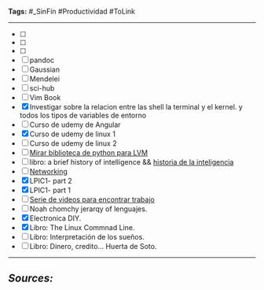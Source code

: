 **Tags:** #_SinFín 
#Productividad  #ToLink

---
- [ ] 
- [ ] 
- [ ] 
- [ ] pandoc
- [ ] Gaussian
- [ ] Mendelei
- [ ] sci-hub
- [ ] Vim Book
- [x]  Investigar sobre la relacion entre las shell la terminal y el kernel. y todos los tipos de variables de entorno
- [ ] Curso de udemy de Angular
- [x] Curso de udemy de linux 1
- [ ] Curso de udemy de linux 2
- [ ] [Mirar biblioteca de python para LVM](https://www.langchain.com/ )
- [ ] libro:  a brief history of intelligence && [historia de la inteligencia](https://youtu.be/5EcQ1IcEMFQ?si=7kcC3rdv_P8wPkbs)
- [ ] [Networking](https://www.youtube.com/watch?v=po8ZFG0Xc4Q)
- [x] LPIC1- part 2
- [x] LPIC1- part 1
- [ ] [Serie de videos para encontrar trabajo ](https://www.youtube.com/watch?v=AvN5y516H-8a)
- [ ] Noah chomchy jerarqy of lenguajes.
- [x] Electronica DIY.
- [x] Libro: The Linux Commnad Line.
- [ ] Libro: Interpretación de los sueños.
- [ ] Libro: Dinero, credito... Huerta de Soto.

---

## **_Sources:_**

